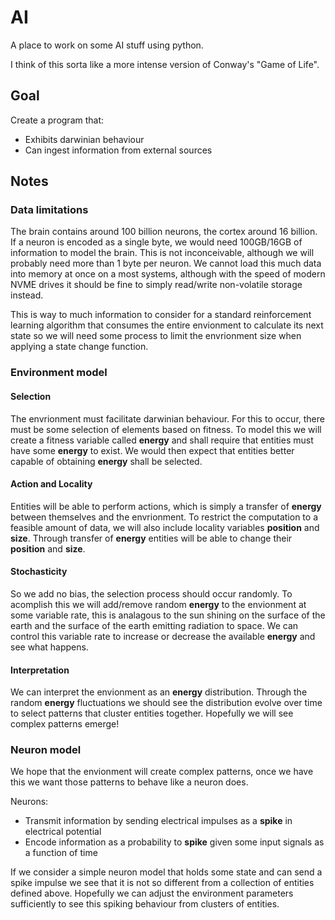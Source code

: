 # AI

A place to work on some AI stuff using python.

I think of this sorta like a more intense version of Conway's "Game of Life".

## Goal
Create a program that:
- Exhibits darwinian behaviour
- Can ingest information from external sources

## Notes

### Data limitations
The brain contains around 100 billion neurons, the cortex around 16 billion.
If a neuron is encoded as a single byte, we would need 100GB/16GB of information to model the brain.
This is not inconceivable, although we will probably need more than 1 byte per neuron.
We cannot load this much data into memory at once on a most systems, although with the speed of modern NVME drives it should be fine to simply read/write non-volatile storage instead.

This is way to much information to consider for a standard reinforcement learning algorithm that consumes the entire envionment to calculate its next state so we will need some process to limit the envrionment size when applying a state change function.

### Environment model

#### Selection
The envrionment must facilitate darwinian behaviour.
For this to occur, there must be some selection of elements based on fitness.
To model this we will create a fitness variable called **energy** and shall require that entities must have some **energy** to exist. We would then expect that entities better capable of obtaining **energy** shall be selected.

#### Action and Locality
Entities will be able to perform actions, which is simply a transfer of **energy** between themselves and the envrionment.
To restrict the computation to a feasible amount of data, we will also include locality variables **position** and **size**.
Through transfer of **energy** entities will be able to change their **position** and **size**.

#### Stochasticity
So we add no bias, the selection process should occur randomly.
To acomplish this we will add/remove random **energy** to the envionment at some variable rate, this is analagous to the sun shining on the surface of the earth and the surface of the earth emitting radiation to space.
We can control this variable rate to increase or decrease the available **energy** and see what happens.

#### Interpretation
We can interpret the envionment as an **energy** distribution.
Through the random **energy** fluctuations we should see the distribution evolve over time to select patterns that cluster entities together. Hopefully we will see complex patterns emerge!


### Neuron model
We hope that the envionment will create complex patterns, once we have this we want those patterns to behave like a neuron does.

Neurons:
- Transmit information by sending electrical impulses as a **spike** in electrical potential
- Encode information as a probability to **spike** given some input signals as a function of time

If we consider a simple neuron model that holds some state and can send a spike impulse we see that it is not so different from a collection of entities defined above.
Hopefully we can adjust the environment parameters sufficiently to see this spiking behaviour from clusters of entities.